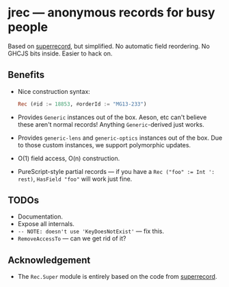 # jrec — anonymous records for busy people

Based on [superrecord](https://hackage.haskell.org/package/superrecord), but simplified. No automatic field reordering. No GHCJS bits inside. Easier to hack on.

## Benefits

* Nice construction syntax:

  ```haskell
  Rec (#id := 18853, #orderId := "MG13-233")
  ```

* Provides `Generic` instances out of the box. Aeson, etc can't believe these aren't normal records! Anything `Generic`-derived just works.

* Provides `generic-lens` and `generic-optics` instances out of the box. Due to those custom instances, we support polymorphic updates.

* O(1) field access, O(n) construction.

* PureScript-style partial records — if you have a `Rec ("foo" := Int ': rest)`, `HasField "foo"` will work just fine.

## TODOs

* Documentation.
* Expose all internals.
* `-- NOTE: doesn't use 'KeyDoesNotExist'` — fix this.
* `RemoveAccessTo` — can we get rid of it?

## Acknowledgement

* The `Rec.Super` module is entirely based on the code from [superrecord](https://hackage.haskell.org/package/superrecord).
